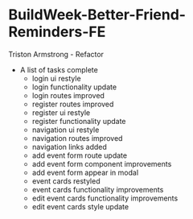 # BuildWeek-Better-Friend-Reminders-FE 
Triston Armstrong - Refactor

- A list of tasks complete
  - login ui restyle
  - login functionality update
  - login routes improved
  - register routes improved
  - register ui restyle 
  - register functionality update
  - navigation ui restyle
  - navigation routes improved
  - navigation links added
  - add event form route update
  - add event form component improvements
  - add event form appear in modal
  - event cards restyled
  - event cards functionality improvements
  - edit event cards functionality improvements
  - edit event cards style update

